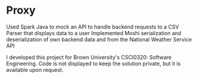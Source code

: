 # Proxy
Used Spark Java to mock an API to handle backend requests to a CSV Parser that displays data to a user Implemented Moshi serialization and deserialization of own backend data and from the National Weather Service API

I developed this project for Brown University's CSCI0320: Software Engineering. Code is not displayed to keep the solution private, but it is available upon request.
